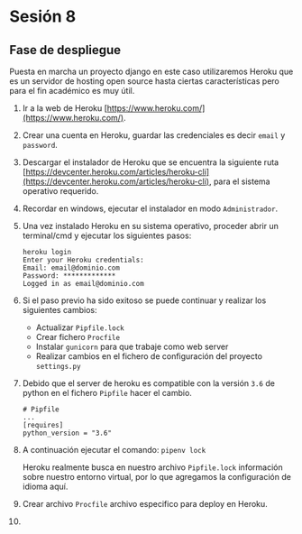 # Sesión 8

## Fase de despliegue
Puesta en marcha un proyecto django en este caso utilizaremos Heroku que es un servidor de hosting open source hasta ciertas características pero para el fin académico es muy útil.

1. Ir a la web de Heroku [https://www.heroku.com/](https://www.heroku.com/).

2. Crear una cuenta en Heroku, guardar las credenciales es decir `email` y `password`.

2. Descargar el instalador de Heroku que se encuentra la siguiente ruta [https://devcenter.heroku.com/articles/heroku-cli](https://devcenter.heroku.com/articles/heroku-cli), para el sistema operativo requerido.

3. Recordar en windows, ejecutar el instalador en modo `Administrador`.

4. Una vez instalado Heroku en su sistema operativo, proceder abrir un terminal/cmd y ejecutar los siguientes pasos:
    
    ```
    heroku login
    Enter your Heroku credentials:
    Email: email@dominio.com
    Password: *************
    Logged in as email@dominio.com
    ```

5. Si el paso previo ha sido exitoso se puede continuar y realizar los siguientes cambios:

    * Actualizar `Pipfile.lock`
    * Crear fichero `Procfile`
    * Instalar `gunicorn` para que trabaje como web server
    * Realizar cambios en el fichero de configuración del proyecto `settings.py`

6. Debido que el server de heroku es compatible con la versión `3.6` de python en el fichero `Pipfile` hacer el cambio.
    
    ```
    # Pipfile
    ...
    [requires]
    python_version = "3.6"
    ```

7. A continuación ejecutar el comando:
    ```pipenv lock```

    Heroku realmente busca en nuestro archivo `Pipfile.lock` información sobre nuestro entorno virtual, por lo que agregamos la configuración de idioma aquí.

8. Crear archivo `Procfile` archivo especifico para deploy en Heroku.

9. 
